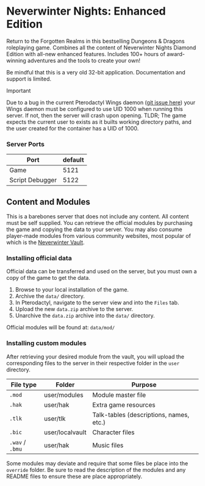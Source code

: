 # Neverwinter Nights: Enhanced Edition

Return to the Forgotten Realms in this bestselling Dungeons & Dragons roleplaying game. Combines all the content of Neverwinter Nights Diamond Edition with all-new enhanced features. Includes 100+ hours of award-winning adventures and the tools to create your own!

Be mindful that this is a very old 32-bit application. Documentation and support is limited.

> [!IMPORTANT]
> Due to a bug in the current Pterodactyl Wings daemon ([git issue here](https://github.com/pterodactyl/panel/issues/3830)) your Wings daemon must be configured to use UID 1000 when running this server. If not, then the server will crash upon opening. TLDR; The game expects the current user to exists as it builts working directory paths, and the user created for the container has a UID of 1000.

### Server Ports

| Port | default |
| ---- | ------- |
| Game | 5121 |
| Script Debugger | 5122 |

## Content and Modules

This is a barebones server that does not include any content. All content must be self supplied. You can retrieve the official modules by purchasing the game and copying the data to your server. You may also consume player-made modules from various community websites, most popular of which is the [Neverwinter Vault](https://neverwintervault.org/project/nwnee/module/land-thuul).

### Installing official data

Official data can be transferred and used on the server, but you must own a copy of the game to get the data.

1. Browse to your local installation of the game.
2. Archive the `data/` directory.
3. In Pterodactyl, navigate to the server view and into the `Files` tab.
4. Upload the new `data.zip` archive to the server.
5. Unarchive the `data.zip` archive into the `data/` directory.

Official modules will be found at: `data/mod/`

### Installing custom modules

After retrieving your desired module from the vault, you will upload the corresponding files to the server in their respective folder in the `user` directory.

| File type | Folder | Purpose |
| --- | --- | --- |
| `.mod` | user/modules | Module master file |
| `.hak` | user/hak | Extra game resources |
| `.tlk` | user/tlk | Talk-tables (descriptions, names, etc.) |
| `.bic` | user/localvault | Character files |
| `.wav` / `.bmu` | user/hak | Music files |

Some modules may deviate and require that some files be place into the `override` folder. Be sure to read the description of the modules and any README files to ensure these are place appropriately.
